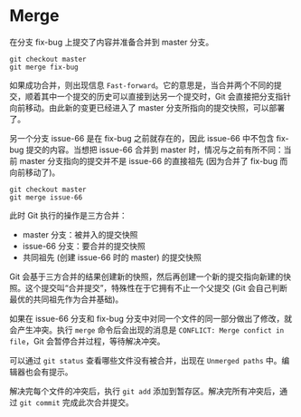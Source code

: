 # Merge

在分支 fix-bug 上提交了内容并准备合并到 master 分支。

    git checkout master
    git merge fix-bug

如果成功合并，则出现信息 `Fast-forward`。它的意思是，当合并两个不同的提交，顺着其中一个提交的历史可以直接到达另一个提交时，Git 会直接把分支指针向前移动。由此新的变更已经进入了 master 分支所指向的提交快照，可以部署了。

另一个分支 issue-66 是在 fix-bug 之前就存在的，因此 issue-66 中不包含 fix-bug 提交的内容。当想把 issue-66 合并到 master 时，情况与之前有所不同：当前 master 分支指向的提交并不是 issue-66 的直接祖先 (因为合并了 fix-bug 而向前移动了)。
    
    git checkout master
    git merge issue-66

此时 Git 执行的操作是三方合并：
- master 分支：被并入的提交快照
- issue-66 分支：要合并的提交快照
- 共同祖先 (创建 issue-66 时的 master) 的提交快照

Git 会基于三方合并的结果创建新的快照，然后再创建一个新的提交指向新建的快照。这个提交叫“合并提交”，特殊性在于它拥有不止一个父提交 (Git 会自己判断最优的共同祖先作为合并基础)。

如果在 issue-66 分支和 fix-bug 分支中对同一个文件的同一部分做出了修改，就会产生冲突。执行 `merge` 命令后会出现的消息是 `CONFLICT: Merge confict in file`，Git 会暂停合并过程，等待解决冲突。

可以通过 `git status` 查看哪些文件没有被合并，出现在 `Unmerged paths` 中。编辑器也会有提示。

解决完每个文件的冲突后，执行 `git add` 添加到暂存区。解决完所有冲突后，通过 `git commit` 完成此次合并提交。

